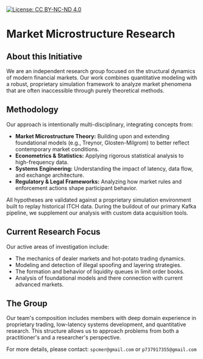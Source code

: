 
[![License: CC BY-NC-ND 4.0](https://licensebuttons.net/l/by-nc-nd/4.0/88x31.png)](https://creativecommons.org/licenses/by-nc-nd/4.0/)

# Market Microstructure Research

## About this Initiative
We are an independent research group focused on the structural dynamics of modern financial markets. Our work combines quantitative modeling with a robust, proprietary simulation framework to analyze market phenomena that are often inaccessible through purely theoretical methods.

## Methodology
Our approach is intentionally multi-disciplinary, integrating concepts from:
- **Market Microstructure Theory:** Building upon and extending foundational models (e.g., Treynor, Glosten-Milgrom) to better reflect contemporary market conditions.
- **Econometrics & Statistics:** Applying rigorous statistical analysis to high-frequency data.
- **Systems Engineering:** Understanding the impact of latency, data flow, and exchange architecture.
- **Regulatory & Legal Frameworks:** Analyzing how market rules and enforcement actions shape participant behavior.

All hypotheses are validated against a proprietary simulation environment built to replay historical ITCH data. During the buildout of our primary Kafka pipeline, we supplement our analysis with custom data acquisition tools.

## Current Research Focus
Our active areas of investigation include:
- The mechanics of dealer markets and hot-potato trading dynamics.
- Modeling and detection of illegal spoofing and layering strategies.
- The formation and behavior of liquidity queues in limit order books.
- Analysis of foundational models and there connection with current advanced markets.

## The Group
Our team's composition includes members with deep domain experience in proprietary trading, low-latency systems development, and quantitative research. This structure allows us to approach problems from both a practitioner's and a researcher's perspective.

For more details, please contact:
`spcmer@gmail.com` or
`p737917355@gmail.com`
